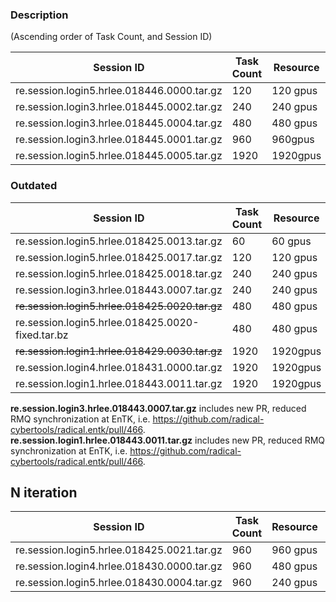### Description

(Ascending order of Task Count, and Session ID)

| Session ID                                 | Task Count | Resource| iters | Note |
| ------------------------------------------ | ---------- | ------- | ----- | ---- |
| re.session.login5.hrlee.018446.0000.tar.gz | 120        | 120 gpus| 1     | **hotfix/prte_profiling** |
| re.session.login3.hrlee.018445.0002.tar.gz | 240        | 240 gpus| 1     | **hotfix/prte_profiling** |
| re.session.login3.hrlee.018445.0004.tar.gz | 480        | 480 gpus| 1     | **hotfix/prte_profiling** |
| re.session.login3.hrlee.018445.0001.tar.gz | 960        | 960gpus | 1     | **hotfix/prte_profiling** |
| re.session.login5.hrlee.018445.0005.tar.gz | 1920       | 1920gpus| 1     | **hotfix/prte_profiling** |


### Outdated

| Session ID                                 | Task Count | Resource| iters | Note |
| ------------------------------------------ | ---------- | ------- | ----- | ---- |
| re.session.login5.hrlee.018425.0013.tar.gz | 60         | 60 gpus | 1     |      |
| re.session.login5.hrlee.018425.0017.tar.gz | 120        | 120 gpus| 1     |      |
| re.session.login5.hrlee.018425.0018.tar.gz | 240        | 240 gpus| 1     |      |
| re.session.login3.hrlee.018443.0007.tar.gz | 240        | 240 gpus| 1     | NEW|
| ~~re.session.login5.hrlee.018425.0020.tar.gz~~ | 480        | 480 gpus| 1     | broken |
| re.session.login5.hrlee.018425.0020-fixed.tar.bz | 480    | 480 gpus| 1    | fixed  |
| ~~re.session.login1.hrlee.018429.0030.tar.gz~~ | 1920     | 1920gpus| 1     | broken |
| re.session.login4.hrlee.018431.0000.tar.gz | 1920       | 1920gpus| 1     |      |
| re.session.login1.hrlee.018443.0011.tar.gz | 1920       | 1920gpus| 1     |NEW|

**re.session.login3.hrlee.018443.0007.tar.gz** includes new PR, reduced RMQ synchronization at EnTK, i.e. https://github.com/radical-cybertools/radical.entk/pull/466. 
**re.session.login1.hrlee.018443.0011.tar.gz** includes new PR, reduced RMQ synchronization at EnTK, i.e. https://github.com/radical-cybertools/radical.entk/pull/466. 

## N iteration

| Session ID                                 | Task Count | Resource| iters |
| ------------------------------------------ | ---------- | ------- | ----- |
| re.session.login5.hrlee.018425.0021.tar.gz | 960        | 960 gpus| 1     |
| re.session.login4.hrlee.018430.0000.tar.gz | 960        | 480 gpus| 2     |
| re.session.login5.hrlee.018430.0004.tar.gz | 960        | 240 gpus | 4    |


